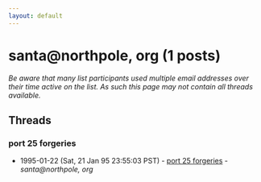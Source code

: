 ```yaml
---
layout: default
---
```


# santa@northpole, org (1 posts)

_Be aware that many list participants used multiple email addresses over their time active on the list. As such this page may not contain all threads available._

## Threads

### port 25 forgeries
+ 1995-01-22 (Sat, 21 Jan 95 23:55:03 PST) - [port 25 forgeries](/archive/1995/01/18318d8d99e51a260595687c438a588ba60aa97149c502d5c00db4c139d2a206) - _santa@northpole, org_


